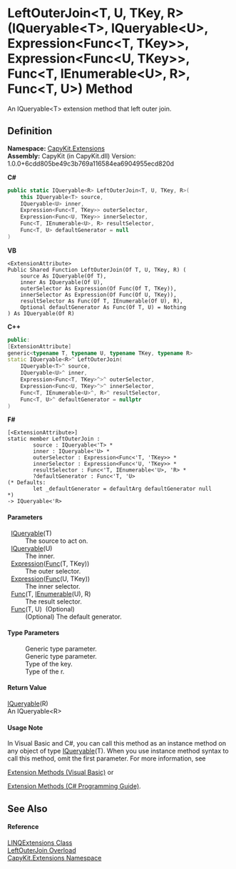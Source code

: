# LeftOuterJoin&lt;T, U, TKey, R&gt;(IQueryable&lt;T&gt;, IQueryable&lt;U&gt;, Expression&lt;Func&lt;T, TKey&gt;&gt;, Expression&lt;Func&lt;U, TKey&gt;&gt;, Func&lt;T, IEnumerable&lt;U&gt;, R&gt;, Func&lt;T, U&gt;) Method


An IQueryable&lt;T&gt; extension method that left outer join.



## Definition
**Namespace:** <a href="N_CapyKit_Extensions">CapyKit.Extensions</a>  
**Assembly:** CapyKit (in CapyKit.dll) Version: 1.0.0+6cdd805be49c3b769a116584ea6904955ecd820d

**C#**
``` C#
public static IQueryable<R> LeftOuterJoin<T, U, TKey, R>(
	this IQueryable<T> source,
	IQueryable<U> inner,
	Expression<Func<T, TKey>> outerSelector,
	Expression<Func<U, TKey>> innerSelector,
	Func<T, IEnumerable<U>, R> resultSelector,
	Func<T, U> defaultGenerator = null
)

```
**VB**
``` VB
<ExtensionAttribute>
Public Shared Function LeftOuterJoin(Of T, U, TKey, R) ( 
	source As IQueryable(Of T),
	inner As IQueryable(Of U),
	outerSelector As Expression(Of Func(Of T, TKey)),
	innerSelector As Expression(Of Func(Of U, TKey)),
	resultSelector As Func(Of T, IEnumerable(Of U), R),
	Optional defaultGenerator As Func(Of T, U) = Nothing
) As IQueryable(Of R)
```
**C++**
``` C++
public:
[ExtensionAttribute]
generic<typename T, typename U, typename TKey, typename R>
static IQueryable<R>^ LeftOuterJoin(
	IQueryable<T>^ source, 
	IQueryable<U>^ inner, 
	Expression<Func<T, TKey>^>^ outerSelector, 
	Expression<Func<U, TKey>^>^ innerSelector, 
	Func<T, IEnumerable<U>^, R>^ resultSelector, 
	Func<T, U>^ defaultGenerator = nullptr
)
```
**F#**
``` F#
[<ExtensionAttribute>]
static member LeftOuterJoin : 
        source : IQueryable<'T> * 
        inner : IQueryable<'U> * 
        outerSelector : Expression<Func<'T, 'TKey>> * 
        innerSelector : Expression<Func<'U, 'TKey>> * 
        resultSelector : Func<'T, IEnumerable<'U>, 'R> * 
        ?defaultGenerator : Func<'T, 'U> 
(* Defaults:
        let _defaultGenerator = defaultArg defaultGenerator null
*)
-> IQueryable<'R> 
```



#### Parameters
<dl><dt>  <a href="https://learn.microsoft.com/dotnet/api/system.linq.iqueryable-1" target="_blank" rel="noopener noreferrer">IQueryable</a>(T)</dt><dd>The source to act on.</dd><dt>  <a href="https://learn.microsoft.com/dotnet/api/system.linq.iqueryable-1" target="_blank" rel="noopener noreferrer">IQueryable</a>(U)</dt><dd>The inner.</dd><dt>  <a href="https://learn.microsoft.com/dotnet/api/system.linq.expressions.expression-1" target="_blank" rel="noopener noreferrer">Expression</a>(<a href="https://learn.microsoft.com/dotnet/api/system.func-2" target="_blank" rel="noopener noreferrer">Func</a>(T, TKey))</dt><dd>The outer selector.</dd><dt>  <a href="https://learn.microsoft.com/dotnet/api/system.linq.expressions.expression-1" target="_blank" rel="noopener noreferrer">Expression</a>(<a href="https://learn.microsoft.com/dotnet/api/system.func-2" target="_blank" rel="noopener noreferrer">Func</a>(U, TKey))</dt><dd>The inner selector.</dd><dt>  <a href="https://learn.microsoft.com/dotnet/api/system.func-3" target="_blank" rel="noopener noreferrer">Func</a>(T, <a href="https://learn.microsoft.com/dotnet/api/system.collections.generic.ienumerable-1" target="_blank" rel="noopener noreferrer">IEnumerable</a>(U), R)</dt><dd>The result selector.</dd><dt>  <a href="https://learn.microsoft.com/dotnet/api/system.func-2" target="_blank" rel="noopener noreferrer">Func</a>(T, U)  (Optional)</dt><dd>(Optional) The default generator.</dd></dl>

#### Type Parameters
<dl><dt /><dd>Generic type parameter.</dd><dt /><dd>Generic type parameter.</dd><dt /><dd>Type of the key.</dd><dt /><dd>Type of the r.</dd></dl>

#### Return Value
<a href="https://learn.microsoft.com/dotnet/api/system.linq.iqueryable-1" target="_blank" rel="noopener noreferrer">IQueryable</a>(R)  
An IQueryable&lt;R&gt;

#### Usage Note
In Visual Basic and C#, you can call this method as an instance method on any object of type <a href="https://learn.microsoft.com/dotnet/api/system.linq.iqueryable-1" target="_blank" rel="noopener noreferrer">IQueryable</a>(T). When you use instance method syntax to call this method, omit the first parameter. For more information, see <a href="https://docs.microsoft.com/dotnet/visual-basic/programming-guide/language-features/procedures/extension-methods" target="_blank" rel="noopener noreferrer">

Extension Methods (Visual Basic)</a> or <a href="https://docs.microsoft.com/dotnet/csharp/programming-guide/classes-and-structs/extension-methods" target="_blank" rel="noopener noreferrer">

Extension Methods (C# Programming Guide)</a>.

## See Also


#### Reference
<a href="T_CapyKit_Extensions_LINQExtensions">LINQExtensions Class</a>  
<a href="Overload_CapyKit_Extensions_LINQExtensions_LeftOuterJoin">LeftOuterJoin Overload</a>  
<a href="N_CapyKit_Extensions">CapyKit.Extensions Namespace</a>  
